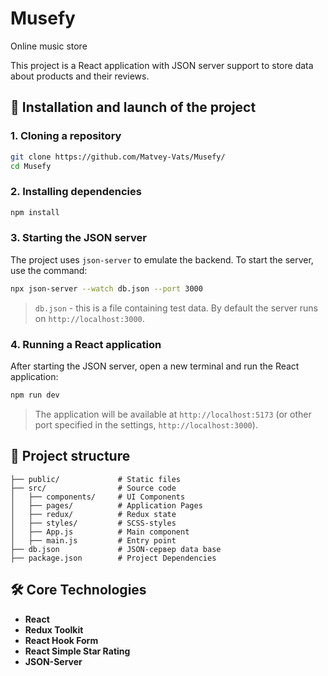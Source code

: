# Musefy
Online music store

This project is a React application with JSON server support to store data about products and their reviews.

## 🚀 Installation and launch of the project

### 1. Cloning a repository
```sh
git clone https://github.com/Matvey-Vats/Musefy/
cd Musefy
```

### 2. Installing dependencies
```sh
npm install
```

### 3. Starting the JSON server
The project uses `json-server` to emulate the backend. To start the server, use the command:
```sh
npx json-server --watch db.json --port 3000
```
> `db.json` - this is a file containing test data. By default the server runs on `http://localhost:3000`.

### 4. Running a React application
After starting the JSON server, open a new terminal and run the React application:
```sh
npm run dev
```
> The application will be available at `http://localhost:5173` (or other port specified in the settings, `http://localhost:3000`).

## 📂 Project structure
```plaintext
├── public/             # Static files
├── src/                # Source code
│   ├── components/     # UI Components
│   ├── pages/          # Application Pages
│   ├── redux/          # Redux state
│   ├── styles/         # SCSS-styles
│   ├── App.js          # Main component
│   ├── main.js         # Entry point
├── db.json             # JSON-сервер data base
├── package.json        # Project Dependencies
```

## 🛠 Core Technologies
- **React**
- **Redux Toolkit**
- **React Hook Form** 
- **React Simple Star Rating**
- **JSON-Server**



